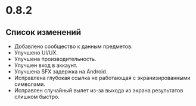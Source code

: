 # 0.8.2

## Список изменений

- Добавлено сообщество к данным предметов.
- Улучшено UI/UX.
- Улучшена производительность.
- Улучшен вход в аккаунт.
- Улучшена SFX задержка на Android.
- Исправлена глубокая ссылка не работающая с экранизированными символами.
- Исправлен случайный вылет из-за выхода из экрана результатов слишком быстро.
